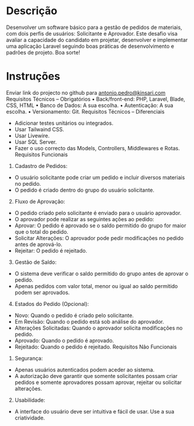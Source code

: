 # Descrição
Desenvolver um software básico para a gestão de pedidos de materiais, com dois perfis de
usuários: Solicitante e Aprovador. Este desafio visa avaliar a capacidade do candidato em projetar,
desenvolver e implementar uma aplicação Laravel seguindo boas práticas de desenvolvimento e
padrões de projeto. Boa sorte!

# Instruções
Enviar link do projecto no github para antonio.pedro@kinsari.com
Requisitos Técnicos – Obrigatórios
• Back/front-end: PHP, Laravel, Blade, CSS, HTML
• Banco de Dados: A sua escolha.
• Autenticação: A sua escolha.
• Versionamento: Git.
Requisitos Técnicos – Diferenciais
- Adicionar testes unitários ou integrados.
- Usar Tailwaind CSS.
- Usar Livewire.
- Usar SQL Server.
- Fazer o uso correcto das Models, Controllers, Middlewares e Rotas.
Requisitos Funcionais
1. Cadastro de Pedidos:
 - O usuário solicitante pode criar um pedido e incluir diversos materiais no pedido.
 - O pedido é criado dentro do grupo do usuário solicitante.
2. Fluxo de Aprovação:
 - O pedido criado pelo solicitante é enviado para o usuário aprovador.
 - O aprovador pode realizar as seguintes ações ao pedido:
 - Aprovar: O pedido é aprovado se o saldo permitido do grupo for maior que o total do pedido.
 - Solicitar Alterações: O aprovador pode pedir modificações no pedido antes de aprová-lo.
- Rejeitar: O pedido é rejeitado.
3. Gestão de Saldo:
 - O sistema deve verificar o saldo permitido do grupo antes de aprovar o pedido.
 - Apenas pedidos com valor total, menor ou igual ao saldo permitido podem ser aprovados.
4. Estados do Pedido (Opcional):
 - Novo: Quando o pedido é criado pelo solicitante.
 - Em Revisão: Quando o pedido está sob análise do aprovador.
 - Alterações Solicitadas: Quando o aprovador solicita modificações no pedido.
 - Aprovado: Quando o pedido é aprovado.
 - Rejeitado: Quando o pedido é rejeitado.
Requisitos Não Funcionais
1. Segurança:
 - Apenas usuários autenticados podem aceder ao sistema.
 - A autorização deve garantir que somente solicitantes possam criar pedidos e somente
aprovadores possam aprovar, rejeitar ou solicitar alterações.
2. Usabilidade:
 - A interface do usuário deve ser intuitiva e fácil de usar. Use a sua criatividade.
